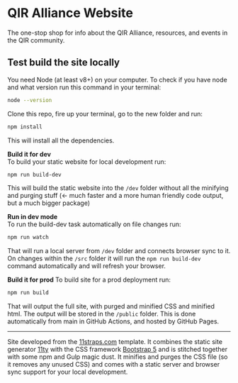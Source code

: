 # QIR Alliance Website

The one-stop shop for info about the QIR Alliance, resources, and events in the QIR community.

## Test build the site locally

You need Node (at least v8+) on your computer. To check if you have node and what version run this command in your terminal:

```bash
node --version
```

Clone this repo, fire up your terminal, go to the new folder and run:

```bash
npm install
```

This will install all the dependencies.

**Build it for dev** <br/>
To build your static website for local development run:

```bash
npm run build-dev
```

This will build the static website into the `/dev` folder without all the minifying and purging stuff (<- much faster and a more human friendly code output, but a much bigger package)

**Run in dev mode** <br/>
To run the build-dev task automatically on file changes run:

```bash
npm run watch
```

That will run a local server from `/dev` folder and connects browser sync to it. On changes within the `/src` folder it will run the `npm run build-dev` command automatically and will refresh your browser.

**Build it for prod**
To build site for a prod deployment run:

```bash
npm run build
```

That will output the full site, with purged and minified CSS and minified html.
The output will be stored in the `/public` folder.
This is done automatically from main in GitHub Actions, and hosted by GitHub Pages.

---

Site developed from the <a href="https://11straps.com" target="_blank">11straps.com</a> template.
It combines the static site generator <a href="https://www.11ty.dev/" target="_blank">11ty</a> with the CSS framework <a href="https://getbootstrap.com/" target="_blank">Bootstrap 5</a> and is stitched together with some npm and Gulp magic dust.
It minifies and purges the CSS file (so it removes any unused CSS) and comes with a static server and browser sync support for your local development.
